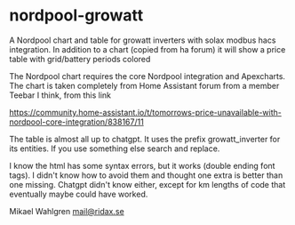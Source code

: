 # nordpool-growatt
A Nordpool chart and table for growatt inverters with solax modbus hacs integration.  In addition to a chart (copied from ha forum) it will show a price table with grid/battery periods colored 

The Nordpool chart requires the core Nordpool integration and Apexcharts. 
The chart is taken completely from Home Assistant forum from a member
Teebar I think, from this link

https://community.home-assistant.io/t/tomorrows-price-unavailable-with-nordpool-core-integration/838167/11

The table is almost all up to chatgpt. It uses the prefix growatt_inverter
for its entities. If you use something else search and replace. 

I know the html has some syntax errors, but it works (double ending
font tags). I didn't know how to avoid them and thought one extra is
better than one missing. Chatgpt didn't know either, except for
km lengths of code that eventually maybe could have worked.

Mikael Wahlgren mail@ridax.se

